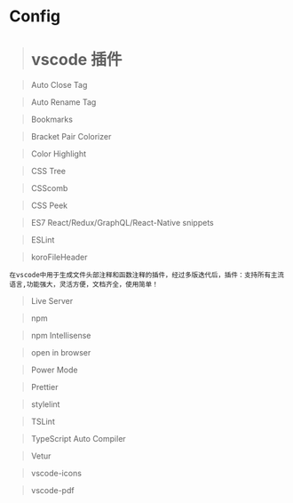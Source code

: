 # Config

> # vscode 插件

> Auto Close Tag

> Auto Rename Tag

> Bookmarks

> Bracket Pair Colorizer

> Color Highlight

> CSS Tree

> CSScomb

> CSS Peek

> ES7 React/Redux/GraphQL/React-Native snippets

> ESLint

> koroFileHeader

```
在vscode中用于生成文件头部注释和函数注释的插件，经过多版迭代后，插件：支持所有主流语言,功能强大，灵活方便，文档齐全，使用简单！
```

> Live Server

> npm

> npm Intellisense

> open in browser

> Power Mode

> Prettier

> stylelint

> TSLint

> TypeScript Auto Compiler

> Vetur

> vscode-icons

> vscode-pdf
